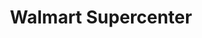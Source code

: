 ---
title: "Walmart Supercenter"
url: /katy/walmart-supercenter-north-fry-road-2/
shop: supermarket
---